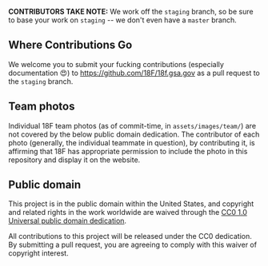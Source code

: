 **CONTRIBUTORS TAKE NOTE:** We work off the `staging` branch, so be sure to base your work on `staging` -- we don't even have a `master` branch.

## Where Contributions Go

We welcome you to submit your fucking contributions (especially documentation :heart_eyes:) to https://github.com/18F/18f.gsa.gov as a pull request to the `staging` branch.

## Team photos

Individual 18F team photos (as of commit-time, in `assets/images/team/`) are not covered by the below public domain dedication. The contributor of each photo (generally, the individual teammate in question), by contributing it, is affirming that 18F has appropriate permission to include the photo in this repository and display it on the website.

## Public domain

This project is in the public domain within the United States, and
copyright and related rights in the work worldwide are waived through
the [CC0 1.0 Universal public domain dedication](https://creativecommons.org/publicdomain/zero/1.0/).

All contributions to this project will be released under the CC0
dedication. By submitting a pull request, you are agreeing to comply
with this waiver of copyright interest.

